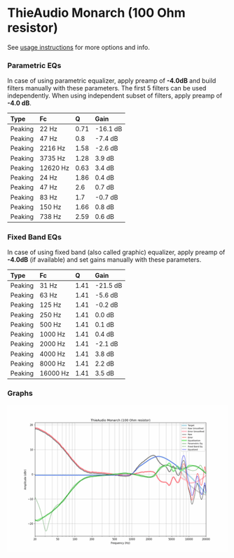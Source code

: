 # ThieAudio Monarch (100 Ohm resistor)
See [usage instructions](https://github.com/jaakkopasanen/AutoEq#usage) for more options and info.

### Parametric EQs
In case of using parametric equalizer, apply preamp of **-4.0dB** and build filters manually
with these parameters. The first 5 filters can be used independently.
When using independent subset of filters, apply preamp of **-4.0 dB**.

| Type    | Fc       |    Q | Gain     |
|:--------|:---------|:-----|:---------|
| Peaking | 22 Hz    | 0.71 | -16.1 dB |
| Peaking | 47 Hz    | 0.8  | -7.4 dB  |
| Peaking | 2216 Hz  | 1.58 | -2.6 dB  |
| Peaking | 3735 Hz  | 1.28 | 3.9 dB   |
| Peaking | 12620 Hz | 0.63 | 3.4 dB   |
| Peaking | 24 Hz    | 1.86 | 0.4 dB   |
| Peaking | 47 Hz    | 2.6  | 0.7 dB   |
| Peaking | 83 Hz    | 1.7  | -0.7 dB  |
| Peaking | 150 Hz   | 1.66 | 0.8 dB   |
| Peaking | 738 Hz   | 2.59 | 0.6 dB   |

### Fixed Band EQs
In case of using fixed band (also called graphic) equalizer, apply preamp of **-4.0dB**
(if available) and set gains manually with these parameters.

| Type    | Fc       |    Q | Gain     |
|:--------|:---------|:-----|:---------|
| Peaking | 31 Hz    | 1.41 | -21.5 dB |
| Peaking | 63 Hz    | 1.41 | -5.6 dB  |
| Peaking | 125 Hz   | 1.41 | -0.2 dB  |
| Peaking | 250 Hz   | 1.41 | 0.0 dB   |
| Peaking | 500 Hz   | 1.41 | 0.1 dB   |
| Peaking | 1000 Hz  | 1.41 | 0.4 dB   |
| Peaking | 2000 Hz  | 1.41 | -2.1 dB  |
| Peaking | 4000 Hz  | 1.41 | 3.8 dB   |
| Peaking | 8000 Hz  | 1.41 | 2.2 dB   |
| Peaking | 16000 Hz | 1.41 | 3.5 dB   |

### Graphs
![](./ThieAudio%20Monarch%20(100%20Ohm%20resistor).png)